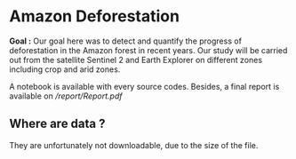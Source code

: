 # Amazon Deforestation

**Goal :** Our goal here was to detect and quantify the progress of deforestation in the Amazon forest in recent years.
Our study will be carried out from the satellite Sentinel 2 and Earth Explorer on different zones including crop and
arid zones.

A notebook is available with every source codes. Besides, a final report is available on */report/Report.pdf*

## Where are data ?

They are unfortunately not downloadable, due to the size of the file.
